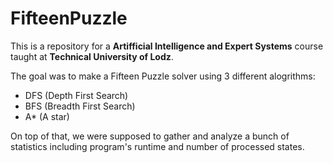 # FifteenPuzzle

This is a repository for a **Artifficial Intelligence and Expert Systems** course taught at **Technical University of Lodz**.

The goal was to make a Fifteen Puzzle solver using 3 different alogrithms:
* DFS (Depth First Search)
* BFS (Breadth First Search)
* A* (A star)

On top of that, we were supposed to gather and analyze a bunch of statistics including program's runtime and number of processed states.


